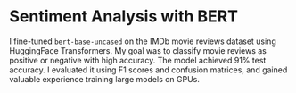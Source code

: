 # Sentiment Analysis with BERT

I fine-tuned `bert-base-uncased` on the IMDb movie reviews dataset using HuggingFace Transformers. My goal was to classify movie reviews as positive or negative with high accuracy. The model achieved 91% test accuracy. I evaluated it using F1 scores and confusion matrices, and gained valuable experience training large models on GPUs.